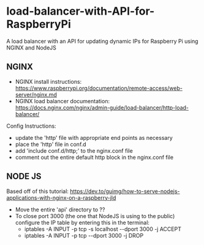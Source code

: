 # load-balancer-with-API-for-RaspberryPi
A load balancer with an API for updating dynamic IPs for Raspberry Pi using NGINX and NodeJS

## NGINX
* NGINX install instructions: https://www.raspberrypi.org/documentation/remote-access/web-server/nginx.md
* NGINX load balancer documentation: https://docs.nginx.com/nginx/admin-guide/load-balancer/http-load-balancer/

Config Instructions:
* update the 'http' file with appropriate end points as necessary
* place the 'http' file in conf.d
* add 'include conf.d/http;' to the nginx.conf file
* comment out the entire default http block in the nginx.conf file

## NODE JS
Based off of this tutorial: https://dev.to/guimg/how-to-serve-nodejs-applications-with-nginx-on-a-raspberry-jld

* Move the entire 'api' directory to ?? 
* To close port 3000 (the one that NodeJS is using to the public) configure the IP table by entering this in the terminal:
	* iptables -A INPUT -p tcp -s localhost --dport 3000 -j ACCEPT
	* iptables -A INPUT -p tcp --dport 3000 -j DROP
